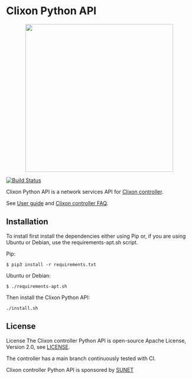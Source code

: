 # Clixon Python API
<div align="center">
  <img src="https://www.clicon.org/Clixon_logga_liggande_med-ikon.png" width="400">
</div>

[![Build Status](https://github.com/clicon/clixon-pyapi/actions/workflows/ci.yml/badge.svg)](https://github.com/clicon/clixon-pyapi/actions/workflows/ci.yml)

Clixon Python API is a network services API for [Clixon controller](https://github.com/clicon/clixon-controller).

See [User guide](https://clixon-controller-docs.readthedocs.io/en/latest/) and [Clixon controller FAQ](https://github.com/clicon/clixon-controller/blob/main/FAQ.md).

## Installation
To install first install the dependencies either using Pip or, if you are using Ubuntu or Debian, use the requirements-apt.sh script.

Pip:

```
$ pip3 install -r requirements.txt
```

Ubuntu or Debian:

```
$ ./requirements-apt.sh
```

Then install the Clixon Python API:

```
./install.sh
```

## License
License The Clixon controller Python API is open-source Apache
License, Version 2.0, see
[LICENSE](https://github.com/clicon/clixon-pyapi/blob/main/LICENSE).

The controller has a main branch continuously tested with CI.

Clixon controller Python API is sponsored by [SUNET](https://www.sunet.se)
